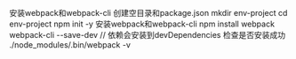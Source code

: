 安装webpack和webpack-cli
创建空目录和package.json
mkdir env-project
cd env-project
npm init -y
安装webpack和webpack-cli
npm install webpack webpack-cli --save-dev // 依赖会安装到devDependencies
检查是否安装成功    ./node_modules/.bin/webpack -v